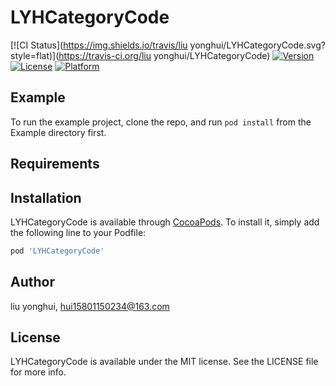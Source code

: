 # LYHCategoryCode

[![CI Status](https://img.shields.io/travis/liu yonghui/LYHCategoryCode.svg?style=flat)](https://travis-ci.org/liu yonghui/LYHCategoryCode)
[![Version](https://img.shields.io/cocoapods/v/LYHCategoryCode.svg?style=flat)](https://cocoapods.org/pods/LYHCategoryCode)
[![License](https://img.shields.io/cocoapods/l/LYHCategoryCode.svg?style=flat)](https://cocoapods.org/pods/LYHCategoryCode)
[![Platform](https://img.shields.io/cocoapods/p/LYHCategoryCode.svg?style=flat)](https://cocoapods.org/pods/LYHCategoryCode)

## Example

To run the example project, clone the repo, and run `pod install` from the Example directory first.

## Requirements

## Installation

LYHCategoryCode is available through [CocoaPods](https://cocoapods.org). To install
it, simply add the following line to your Podfile:

```ruby
pod 'LYHCategoryCode'
```

## Author

liu yonghui, hui15801150234@163.com

## License

LYHCategoryCode is available under the MIT license. See the LICENSE file for more info.
